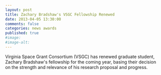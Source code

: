 ```yaml
---
layout: post
title: Zachary Bradshaw's VSGC Fellowship Renewed
date: 2013-04-05 13:30:00
comments: false
categories: news awards
published: true
#image:
#image-alt:
---
```


Virginia Space Grant Consortium (VSGC) has renewed graduate student, Zachary Bradshaw's fellowship for the coming year, basing their decision on the strength and relevance of his research proposal and progress.
